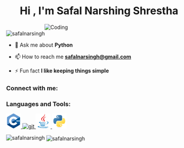 
<h1 align="center">Hi , I'm Safal Narshing Shrestha</h1>

<img align = "right" alt ="Coding" width ="400" src = "https://i.pinimg.com/736x/93/52/49/935249e2de922d09d188e12cae878243.jpg">

<p align="left"> <img src="https://komarev.com/ghpvc/?username=safalnarsingh&label=Profile%20views&color=0e75b6&style=flat" alt="safalnarsingh" /> </p>


- 💬 Ask me about **Python**

- 📫 How to reach me **safalnarsingh@gmail.com**

- ⚡ Fun fact **I like keeping things simple**

<h3 align="left">Connect with me:</h3>
<p align="left">
</p>

<h3 align="left">Languages and Tools:</h3>
<p align="left"> <a href="https://www.w3schools.com/cpp/" target="_blank" rel="noreferrer"> <img src="https://raw.githubusercontent.com/devicons/devicon/master/icons/cplusplus/cplusplus-original.svg" alt="cplusplus" width="40" height="40"/> </a> <a href="https://git-scm.com/" target="_blank" rel="noreferrer"> <img src="https://www.vectorlogo.zone/logos/git-scm/git-scm-icon.svg" alt="git" width="40" height="40"/> </a> <a href="https://www.java.com" target="_blank" rel="noreferrer"> <img src="https://raw.githubusercontent.com/devicons/devicon/master/icons/java/java-original.svg" alt="java" width="40" height="40"/> </a> <a href="https://www.python.org" target="_blank" rel="noreferrer"> <img src="https://raw.githubusercontent.com/devicons/devicon/master/icons/python/python-original.svg" alt="python" width="40" height="40"/> </a> </p>

<p><img align="left" src="https://github-readme-stats.vercel.app/api/top-langs?username=safalnarsingh&show_icons=true&locale=en&layout=compact" alt="safalnarsingh" /></p>

<p>&nbsp;<img align="center" src="https://github-readme-stats.vercel.app/api?username=safalnarsingh&show_icons=true&locale=en" alt="safalnarsingh" /></p>


